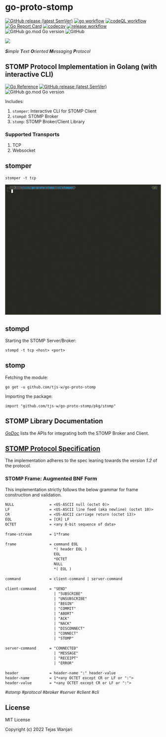 # go-proto-stomp
[![GitHub release (latest SemVer)](https://img.shields.io/github/v/release/tjs-w/go-proto-stomp)](https://github.com/tjs-w/go-proto-stomp/releases/latest)
[![go workflow](https://github.com/tjs-w/go-proto-stomp/actions/workflows/go.yml/badge.svg)](https://github.com/tjs-w/go-proto-stomp/actions/workflows/go.yml)
[![codeQL workflow](https://github.com/tjs-w/go-proto-stomp/actions/workflows/codeql-analysis.yml/badge.svg)](https://github.com/tjs-w/go-proto-stomp/actions/workflows/codeql-analysis.yml)
[![Go Report Card](https://goreportcard.com/badge/github.com/tjs-w/go-proto-stomp)](https://goreportcard.com/report/github.com/tjs-w/go-proto-stomp)
[![codecov](https://codecov.io/gh/tjs-w/go-proto-stomp/branch/main/graph/badge.svg?token=655YSPLWCF)](https://codecov.io/gh/tjs-w/go-proto-stomp)
[![release workflow](https://github.com/tjs-w/go-proto-stomp/actions/workflows/release.yml/badge.svg)](https://github.com/tjs-w/go-proto-stomp/actions/workflows/release.yml)
![GitHub go.mod Go version](https://img.shields.io/github/go-mod/go-version/tjs-w/go-proto-stomp)
![GitHub](https://img.shields.io/github/license/tjs-w/go-proto-stomp)

[<img width=40% src=https://stomp.github.io/images/project-logo.png>](https://stomp.github.io/index.html)

_**S**imple **T**ext **O**riented **M**essaging **P**rotocol_


## STOMP Protocol Implementation in Golang (with interactive CLI)
[![Go Reference](https://pkg.go.dev/badge/github.com/tjs-w/go-proto-stomp/.svg)](https://pkg.go.dev/github.com/tjs-w/go-proto-stomp/)
[![GitHub release (latest SemVer)](https://img.shields.io/github/v/release/tjs-w/go-proto-stomp)](https://github.com/tjs-w/go-proto-stomp/releases/latest)
![GitHub go.mod Go version](https://img.shields.io/github/go-mod/go-version/tjs-w/go-proto-stomp)

Includes:
1. `stomper`: Interactive CLI for STOMP Client
2. `stompd`: STOMP Broker
3. `stomp`: STOMP Broker/Client Library

### Supported Transports
1. TCP
2. Websocket

## stomper

```shell
stomper -t tcp
```

![stomper demo](stomper.gif "stomper")

## stompd
Starting the STOMP Server/Broker:
```shell
stompd -t tcp <host> <port>
```

## stomp
Fetching the module:
```shell
go get -u github.com/tjs-w/go-proto-stomp
```
Importing the package:
```shell
import "github.com/tjs-w/go-proto-stomp/pkg/stomp"
```

## STOMP Library Documentation
*[GoDoc](https://pkg.go.dev/github.com/tjs-w/go-proto-stomp/pkg/stomp)* lists the APIs for integrating both the
STOMP Broker and Client.
## **[STOMP Protocol Specification](https://stomp.github.io/stomp-specification-1.2.html)**
The implementation adheres to the spec leaning towards the _version 1.2_ of the protocol.
### STOMP Frame: Augmented BNF Form
This implementation strictly follows the below grammar for frame construction and validation.
```
NULL                = <US-ASCII null (octet 0)>
LF                  = <US-ASCII line feed (aka newline) (octet 10)>
CR                  = <US-ASCII carriage return (octet 13)>
EOL                 = [CR] LF
OCTET               = <any 8-bit sequence of data>

frame-stream        = 1*frame

frame               = command EOL
                      *( header EOL )
                      EOL
                      *OCTET
                      NULL
                      *( EOL )

command             = client-command | server-command

client-command      = "SEND"
                      | "SUBSCRIBE"
                      | "UNSUBSCRIBE"
                      | "BEGIN"
                      | "COMMIT"
                      | "ABORT"
                      | "ACK"
                      | "NACK"
                      | "DISCONNECT"
                      | "CONNECT"
                      | "STOMP"

server-command      = "CONNECTED"
                      | "MESSAGE"
                      | "RECEIPT"
                      | "ERROR"

header              = header-name ":" header-value
header-name         = 1*<any OCTET except CR or LF or ":">
header-value        = *<any OCTET except CR or LF or ":">
```
_#stomp #protocol #broker #server #client #cli_

## License
MIT License

Copyright (c) 2022 Tejas Wanjari
